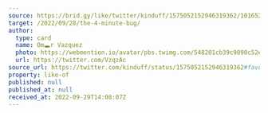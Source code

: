 ```yaml
---
source: https://brid.gy/like/twitter/kinduff/1575052152946319362/101652953
target: /2022/09/28/the-4-minute-bug/
author:
  type: card
  name: Om🕳r Vazquez
  photo: https://webmention.io/avatar/pbs.twimg.com/548201cb39c9090c52e8e263ae746921a9a589f8f3581e47ff454896e0e005ba.jpg
  url: https://twitter.com/VzqzAc
source_url: https://twitter.com/kinduff/status/1575052152946319362#favorited-by-101652953
property: like-of
published: null
published_at: null
received_at: 2022-09-29T14:08:07Z
---
```



